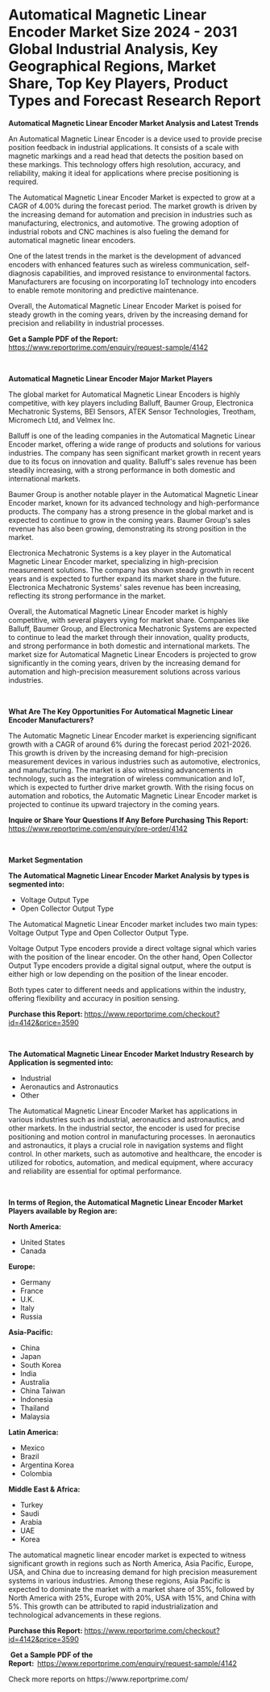 <p><h1>Automatical Magnetic Linear Encoder Market Size 2024 - 2031 Global Industrial Analysis, Key Geographical Regions, Market Share, Top Key Players, Product Types and Forecast Research Report</h1></p><p><strong>Automatical Magnetic Linear Encoder Market Analysis and Latest Trends</strong></p>
<p><p>An Automatical Magnetic Linear Encoder is a device used to provide precise position feedback in industrial applications. It consists of a scale with magnetic markings and a read head that detects the position based on these markings. This technology offers high resolution, accuracy, and reliability, making it ideal for applications where precise positioning is required.</p><p>The Automatical Magnetic Linear Encoder Market is expected to grow at a CAGR of 4.00% during the forecast period. The market growth is driven by the increasing demand for automation and precision in industries such as manufacturing, electronics, and automotive. The growing adoption of industrial robots and CNC machines is also fueling the demand for automatical magnetic linear encoders.</p><p>One of the latest trends in the market is the development of advanced encoders with enhanced features such as wireless communication, self-diagnosis capabilities, and improved resistance to environmental factors. Manufacturers are focusing on incorporating IoT technology into encoders to enable remote monitoring and predictive maintenance.</p><p>Overall, the Automatical Magnetic Linear Encoder Market is poised for steady growth in the coming years, driven by the increasing demand for precision and reliability in industrial processes.</p></p>
<p><strong>Get a Sample PDF of the Report:&nbsp;</strong> <a href="https://www.reportprime.com/enquiry/request-sample/4142">https://www.reportprime.com/enquiry/request-sample/4142</a></p>
<p>&nbsp;</p>
<p><strong>Automatical Magnetic Linear Encoder Major Market Players</strong></p>
<p><p>The global market for Automatical Magnetic Linear Encoders is highly competitive, with key players including Balluff, Baumer Group, Electronica Mechatronic Systems, BEI Sensors, ATEK Sensor Technologies, Treotham, Micromech Ltd, and Velmex Inc.</p><p>Balluff is one of the leading companies in the Automatical Magnetic Linear Encoder market, offering a wide range of products and solutions for various industries. The company has seen significant market growth in recent years due to its focus on innovation and quality. Balluff's sales revenue has been steadily increasing, with a strong performance in both domestic and international markets.</p><p>Baumer Group is another notable player in the Automatical Magnetic Linear Encoder market, known for its advanced technology and high-performance products. The company has a strong presence in the global market and is expected to continue to grow in the coming years. Baumer Group's sales revenue has also been growing, demonstrating its strong position in the market.</p><p>Electronica Mechatronic Systems is a key player in the Automatical Magnetic Linear Encoder market, specializing in high-precision measurement solutions. The company has shown steady growth in recent years and is expected to further expand its market share in the future. Electronica Mechatronic Systems' sales revenue has been increasing, reflecting its strong performance in the market.</p><p>Overall, the Automatical Magnetic Linear Encoder market is highly competitive, with several players vying for market share. Companies like Balluff, Baumer Group, and Electronica Mechatronic Systems are expected to continue to lead the market through their innovation, quality products, and strong performance in both domestic and international markets. The market size for Automatical Magnetic Linear Encoders is projected to grow significantly in the coming years, driven by the increasing demand for automation and high-precision measurement solutions across various industries.</p></p>
<p>&nbsp;</p>
<p><strong>What Are The Key Opportunities For Automatical Magnetic Linear Encoder Manufacturers?</strong></p>
<p><p>The Automatic Magnetic Linear Encoder market is experiencing significant growth with a CAGR of around 6% during the forecast period 2021-2026. This growth is driven by the increasing demand for high-precision measurement devices in various industries such as automotive, electronics, and manufacturing. The market is also witnessing advancements in technology, such as the integration of wireless communication and IoT, which is expected to further drive market growth. With the rising focus on automation and robotics, the Automatic Magnetic Linear Encoder market is projected to continue its upward trajectory in the coming years.</p></p>
<p><strong>Inquire or Share Your Questions If Any Before Purchasing This Report:</strong> <a href="https://www.reportprime.com/enquiry/pre-order/4142">https://www.reportprime.com/enquiry/pre-order/4142</a></p>
<p>&nbsp;</p>
<p><strong>Market Segmentation</strong></p>
<p><strong>The Automatical Magnetic Linear Encoder Market Analysis by types is segmented into:</strong></p>
<p><ul><li>Voltage Output Type</li><li>Open Collector Output Type</li></ul></p>
<p><p>The Automatical Magnetic Linear Encoder market includes two main types: Voltage Output Type and Open Collector Output Type. </p><p>Voltage Output Type encoders provide a direct voltage signal which varies with the position of the linear encoder. On the other hand, Open Collector Output Type encoders provide a digital signal output, where the output is either high or low depending on the position of the linear encoder.</p><p>Both types cater to different needs and applications within the industry, offering flexibility and accuracy in position sensing.</p></p>
<p><strong>Purchase this Report:&nbsp;</strong><a href="https://www.reportprime.com/checkout?id=4142&price=3590">https://www.reportprime.com/checkout?id=4142&price=3590</a></p>
<p>&nbsp;</p>
<p><strong>The Automatical Magnetic Linear Encoder Market Industry Research by Application is segmented into:</strong></p>
<p><ul><li>Industrial</li><li>Aeronautics and Astronautics</li><li>Other</li></ul></p>
<p><p>The Automatical Magnetic Linear Encoder Market has applications in various industries such as industrial, aeronautics and astronautics, and other markets. In the industrial sector, the encoder is used for precise positioning and motion control in manufacturing processes. In aeronautics and astronautics, it plays a crucial role in navigation systems and flight control. In other markets, such as automotive and healthcare, the encoder is utilized for robotics, automation, and medical equipment, where accuracy and reliability are essential for optimal performance.</p></p>
<p>&nbsp;</p>
<p><strong>In terms of Region, the Automatical Magnetic Linear Encoder Market Players available by Region are:</strong></p>
<p>
    <p> <strong> North America: </strong>
        <ul>
            <li>United States</li>
            <li>Canada</li>
        </ul>
        </p> 
    <p> <strong> Europe: </strong>
        <ul>
            <li>Germany</li>
            <li>France</li>
            <li>U.K.</li>
            <li>Italy</li>
            <li>Russia</li>
        </ul>
        </p> 
    <p> <strong> Asia-Pacific: </strong>
        <ul>
            <li>China</li>
            <li>Japan</li>
            <li>South Korea</li>
            <li>India</li>
            <li>Australia</li>
            <li>China Taiwan</li>
            <li>Indonesia</li>
            <li>Thailand</li>
            <li>Malaysia</li>
        </ul>
        </p> 
    <p> <strong> Latin America: </strong>
        <ul>
            <li>Mexico</li>
            <li>Brazil</li>
            <li>Argentina Korea</li>
            <li>Colombia</li>
        </ul>
        </p> 
    <p> <strong> Middle East & Africa: </strong>
        <ul>
            <li>Turkey</li>
            <li>Saudi</li>
            <li>Arabia</li>
            <li>UAE</li>
            <li>Korea</li>
        </ul>
    </p>
    </p>
<p><p>The automatical magnetic linear encoder market is expected to witness significant growth in regions such as North America, Asia Pacific, Europe, USA, and China due to increasing demand for high precision measurement systems in various industries. Among these regions, Asia Pacific is expected to dominate the market with a market share of 35%, followed by North America with 25%, Europe with 20%, USA with 15%, and China with 5%. This growth can be attributed to rapid industrialization and technological advancements in these regions.</p></p>
<p><strong>Purchase this Report: </strong><a href="https://www.reportprime.com/checkout?id=4142&price=3590">https://www.reportprime.com/checkout?id=4142&price=3590</a></p>
<p>&nbsp;<strong>Get a Sample PDF of the Report:&nbsp;&nbsp;</strong><a href="https://www.reportprime.com/enquiry/request-sample/4142">https://www.reportprime.com/enquiry/request-sample/4142</a></p>
<p><strong></strong></p>
<p>Check more reports on https://www.reportprime.com/</p>